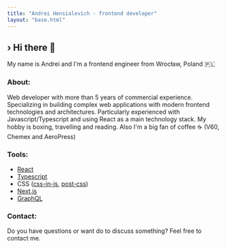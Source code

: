 ```yaml
---
title: "Andrei Hensialevich - frontend developer"
layout: "base.html"
---
```


## <span class="caret">›</span> Hi there 🤝

My name is Andrei and I'm a frontend engineer from Wrocław, Poland 🇵🇱

### About:

Web developer with more than 5 years of commercial experience. Specializing in building complex web applications with modern frontend technologies and architectures. Particularly experienced with Javascript/Typescript and using React as a main technology stack. My hobby is boxing, travelling and reading. Also I'm a big fan of coffee ☕ (V60, Chemex and AeroPress)

### Tools:

- [React](https://reactjs.org/)
- [Typescript](https://www.typescriptlang.org/)
- CSS ([css-in-js](https://vanilla-extract.style/), [post-css](https://postcss.org/))
- [Next.js](https://nextjs.org/)
- [GraphQL](https://graphql.org/)

### Contact:

Do you have questions or want do to discuss something? Feel free to contact me.
